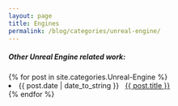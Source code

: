 ```yaml
---
layout: page
title: Engines
permalink: /blog/categories/unreal-engine/
---
```


<h5> Other Unreal Engine related work: </h5>

<div class="card">
	{% for post in site.categories.Unreal-Engine %}
		<li class="category-posts"><span>{{ post.date | date_to_string }}</span> &nbsp; <a href="{{ post.url }}">{{ post.title }}</a></li>
	{% endfor %}
</div>

